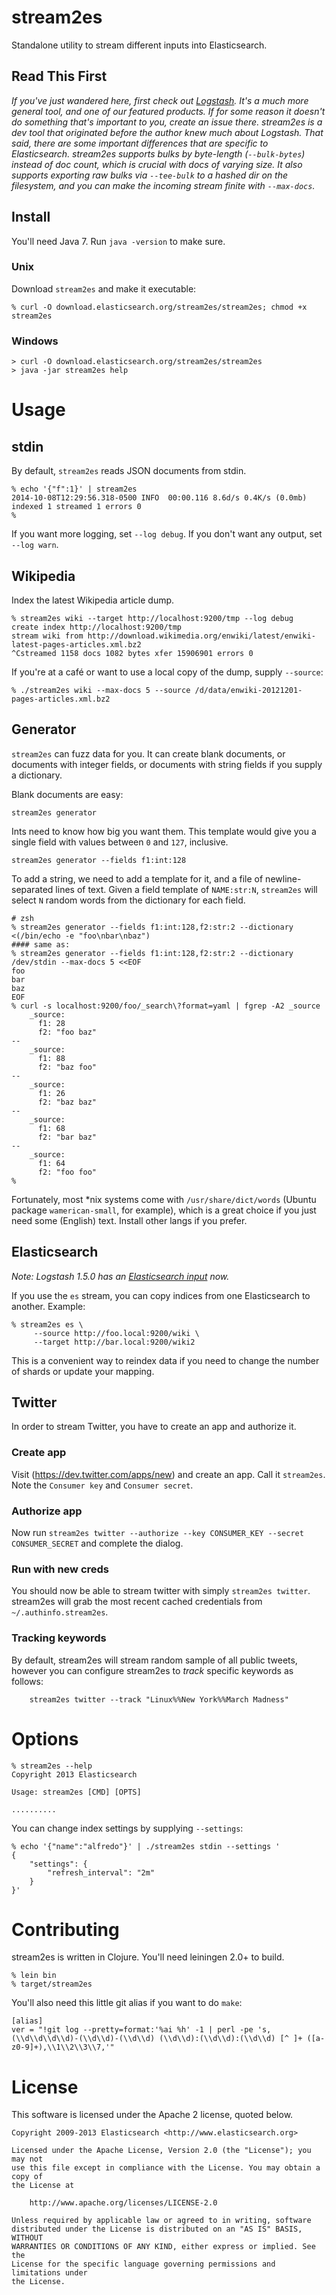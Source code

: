# stream2es

Standalone utility to stream different inputs into Elasticsearch.

## Read This First

*If you've just wandered here, first check out [Logstash](http://github.com/elasticsearch/logstash).  It's a much more general tool, and one of our featured products.  If for some reason it doesn't do something that's important to you, create an issue there.  stream2es is a dev tool that originated before the author knew much about Logstash.  That said, there are some important differences that are specific to Elasticsearch.  stream2es supports bulks by byte-length (`--bulk-bytes`) instead of doc count, which is crucial with docs of varying size.  It also supports exporting raw bulks via `--tee-bulk` to a hashed dir on the filesystem, and you can make the incoming stream finite with `--max-docs`.*

## Install

You'll need Java 7.  Run `java -version` to make sure.

### Unix

Download `stream2es` and make it executable:

```
% curl -O download.elasticsearch.org/stream2es/stream2es; chmod +x stream2es
```

### Windows

```
> curl -O download.elasticsearch.org/stream2es/stream2es
> java -jar stream2es help
```



# Usage

## stdin

By default, `stream2es` reads JSON documents from stdin.

```
% echo '{"f":1}' | stream2es
2014-10-08T12:29:56.318-0500 INFO  00:00.116 8.6d/s 0.4K/s (0.0mb) indexed 1 streamed 1 errors 0
%
```

If you want more logging, set `--log debug`.  If you don't want any output, set `--log warn`.

## Wikipedia

Index the latest Wikipedia article dump.

    % stream2es wiki --target http://localhost:9200/tmp --log debug
    create index http://localhost:9200/tmp
    stream wiki from http://download.wikimedia.org/enwiki/latest/enwiki-latest-pages-articles.xml.bz2
    ^Cstreamed 1158 docs 1082 bytes xfer 15906901 errors 0

If you're at a café or want to use a local copy of the dump, supply `--source`:

    % ./stream2es wiki --max-docs 5 --source /d/data/enwiki-20121201-pages-articles.xml.bz2

## Generator

`stream2es` can fuzz data for you.  It can create blank documents, or documents with integer fields, or documents with string fields if you supply a dictionary.

Blank documents are easy:

```
stream2es generator
```

Ints need to know how big you want them.  This template would give you a single field with values between `0` and `127`, inclusive.

```
stream2es generator --fields f1:int:128
```

To add a string, we need to add a template for it, and a file of newline-separated lines of text.  Given a field template of `NAME:str:N`, `stream2es` will select `N` random words from the dictionary for each field.

```
# zsh
% stream2es generator --fields f1:int:128,f2:str:2 --dictionary <(/bin/echo -e "foo\nbar\nbaz")
#### same as:
% stream2es generator --fields f1:int:128,f2:str:2 --dictionary /dev/stdin --max-docs 5 <<EOF
foo
bar
baz
EOF
% curl -s localhost:9200/foo/_search\?format=yaml | fgrep -A2 _source
    _source:
      f1: 28
      f2: "foo baz"
--
    _source:
      f1: 88
      f2: "baz foo"
--
    _source:
      f1: 26
      f2: "baz baz"
--
    _source:
      f1: 68
      f2: "bar baz"
--
    _source:
      f1: 64
      f2: "foo foo"
%
```

Fortunately, most *nix systems come with `/usr/share/dict/words` (Ubuntu package `wamerican-small`, for example), which is a great choice if you just need some (English) text.  Install other langs if you prefer.


## Elasticsearch

*Note: Logstash 1.5.0 has an [Elasticsearch input](https://www.elastic.co/guide/en/logstash/current/plugins-inputs-elasticsearch.html) now.*

If you use the `es` stream, you can copy indices from one Elasticsearch to another.  Example:

    % stream2es es \
         --source http://foo.local:9200/wiki \
         --target http://bar.local:9200/wiki2

This is a convenient way to reindex data if you need to change the number of shards or update your mapping.

## Twitter

In order to stream Twitter, you have to create an app and authorize it.

### Create app

Visit (https://dev.twitter.com/apps/new) and create an app.  Call it `stream2es`.  Note the `Consumer key` and `Consumer secret`.

### Authorize app

Now run `stream2es twitter --authorize --key CONSUMER_KEY --secret CONSUMER_SECRET` and complete the dialog.

### Run with new creds

You should now be able to stream twitter with simply `stream2es twitter`.  stream2es will grab the most recent cached credentials from `~/.authinfo.stream2es`.

### Tracking keywords

By default, stream2es will stream random sample of all public tweets, however
you can configure stream2es to _track_ specific keywords as follows:

    	stream2es twitter --track "Linux%%New York%%March Madness"

# Options

    % stream2es --help
    Copyright 2013 Elasticsearch

    Usage: stream2es [CMD] [OPTS]

    ..........


You can change index settings by supplying `--settings`:

    % echo '{"name":"alfredo"}' | ./stream2es stdin --settings '
    {
        "settings": {
            "refresh_interval": "2m"
        }
    }'

# Contributing

stream2es is written in Clojure.  You'll need leiningen 2.0+ to build.

    % lein bin
    % target/stream2es

You'll also need this little git alias if you want to do `make`:

```
[alias]
ver = "!git log --pretty=format:'%ai %h' -1 | perl -pe 's,(\\d\\d\\d\\d)-(\\d\\d)-(\\d\\d) (\\d\\d):(\\d\\d):(\\d\\d) [^ ]+ ([a-z0-9]+),\\1\\2\\3\\7,'"
```

# License

This software is licensed under the Apache 2 license, quoted below.

    Copyright 2009-2013 Elasticsearch <http://www.elasticsearch.org>

    Licensed under the Apache License, Version 2.0 (the "License"); you may not
    use this file except in compliance with the License. You may obtain a copy of
    the License at

        http://www.apache.org/licenses/LICENSE-2.0

    Unless required by applicable law or agreed to in writing, software
    distributed under the License is distributed on an "AS IS" BASIS, WITHOUT
    WARRANTIES OR CONDITIONS OF ANY KIND, either express or implied. See the
    License for the specific language governing permissions and limitations under
    the License.
